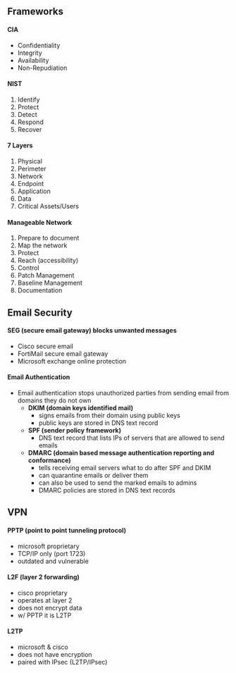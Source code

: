 ## Frameworks
#### CIA
- Confidentiality
- Integrity
- Availability
- Non-Repudiation
#### NIST
1. Identify
2. Protect
3. Detect
4. Respond
5. Recover
#### 7 Layers
1. Physical
2. Perimeter
3. Network
4. Endpoint
5. Application
6. Data
7. Critical Assets/Users
#### Manageable Network
1. Prepare to document
2. Map the network
3. Protect
4. Reach (accessibility)
5. Control
6. Patch Management
7. Baseline Management
8. Documentation
## Email Security
#### SEG (secure email gateway) blocks unwanted messages
- Cisco secure email
- FortiMail secure email gateway
- Microsoft exchange online protection
#### Email Authentication
- Email authentication stops unauthorized parties from sending email from domains they do not own
	- **DKIM (domain keys identified mail)**
		- signs emails from their domain using public keys
		- public keys are stored in DNS text record
	- **SPF (sender policy framework)**
		- DNS text record that lists IPs of servers that are allowed to send emails
	- **DMARC (domain based message authentication reporting and conformance)**
		- tells receiving email servers what to do after SPF and DKIM
		- can quarantine emails or deliver them
		- can also be used to send the marked emails to admins
		- DMARC policies are stored in DNS text records
## VPN
#### PPTP (point to point tunneling protocol)
- microsoft proprietary
- TCP/IP only (port 1723)
- outdated and vulnerable
#### L2F (layer 2 forwarding)
- cisco proprietary
- operates at layer 2
- does not encrypt data
- w/ PPTP it is L2TP
#### L2TP
- microsoft & cisco
- does not have encryption
- paired with IPsec (L2TP/IPsec)